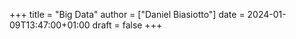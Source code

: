 +++
title = "Big Data"
author = ["Daniel Biasiotto"]
date = 2024-01-09T13:47:00+01:00
draft = false
+++
